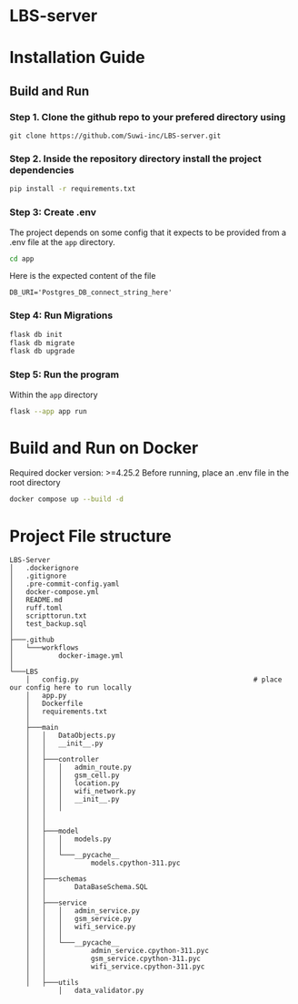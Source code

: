 # LBS-server

# Installation Guide
## Build and Run
### Step 1. Clone the github repo to your prefered directory using
```
git clone https://github.com/Suwi-inc/LBS-server.git
``` 
### Step 2. Inside the repository directory install the project dependencies
```sh
pip install -r requirements.txt
```
### Step 3: Create .env

The project depends on some config that it expects to be provided from a .env file at the `app` directory. 
```sh
cd app
``` 
Here is the expected content of the file
```env
DB_URI='Postgres_DB_connect_string_here'
```
### Step 4: Run Migrations

```sh
flask db init
flask db migrate
flask db upgrade
```
### Step 5: Run the program
Within the `app` directory
```sh
flask --app app run   
```
# Build and Run on Docker
Required docker version: >=4.25.2
Before running, place an .env file in the root directory
```sh
docker compose up --build -d
```
# Project File structure 

```
LBS-Server
│   .dockerignore
│   .gitignore
│   .pre-commit-config.yaml
│   docker-compose.yml
│   README.md
│   ruff.toml
│   scripttorun.txt
│   test_backup.sql
│  
├───.github
│   └───workflows
│           docker-image.yml
│           
└───LBS
    │   config.py                                           # place our config here to run locally
    │   app.py
    │   Dockerfile
    │   requirements.txt
    │   
    ├───main
    │   │   DataObjects.py
    │   │   __init__.py
    │   │   
    │   ├───controller
    │   │   │   admin_route.py
    │   │   │   gsm_cell.py
    │   │   │   location.py
    │   │   │   wifi_network.py
    │   │   │   __init__.py
    │   │   │   
    │   │   
    │   │           
    │   ├───model
    │   │   │   models.py
    │   │   │   
    │   │   └───__pycache__
    │   │           models.cpython-311.pyc
    │   │           
    │   ├───schemas
    │   │       DataBaseSchema.SQL
    │   │       
    │   ├───service
    │   │   │   admin_service.py
    │   │   │   gsm_service.py
    │   │   │   wifi_service.py
    │   │   │   
    │   │   └───__pycache__
    │   │           admin_service.cpython-311.pyc
    │   │           gsm_service.cpython-311.pyc
    │   │           wifi_service.cpython-311.pyc
    │   │           
    │   ├───utils
            │   data_validator.py
```